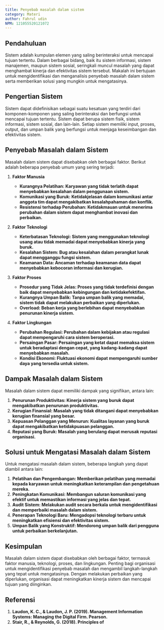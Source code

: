 ```yaml
---
title: Penyebab masalah dalam sistem
category: Materi
author: Fahrul udin
NPM: 121055520121072
---
```


## Pendahuluan

Sistem adalah kumpulan elemen yang saling berinteraksi untuk mencapai tujuan tertentu. Dalam berbagai bidang, baik itu sistem informasi, sistem manajemen, maupun sistem sosial, seringkali muncul masalah yang dapat menghambat kinerja dan efektivitas sistem tersebut. Makalah ini bertujuan untuk mengidentifikasi dan menganalisis penyebab masalah dalam sistem serta memberikan solusi yang mungkin untuk mengatasinya.


## Pengertian Sistem
Sistem dapat didefinisikan sebagai suatu kesatuan yang terdiri dari komponen-komponen yang saling berinteraksi dan berfungsi untuk mencapai tujuan tertentu. Sistem dapat berupa sistem fisik, sistem informasi, sistem sosial, dan lain-lain. Setiap sistem memiliki input, proses, output, dan umpan balik yang berfungsi untuk menjaga keseimbangan dan efektivitas sistem.


## Penyebab Masalah dalam Sistem
Masalah dalam sistem dapat disebabkan oleh berbagai faktor. Berikut adalah beberapa penyebab umum yang sering terjadi:
      
1. **Faktor Manusia**
    - **Kurangnya Pelatihan: Karyawan yang tidak terlatih dapat menyebabkan kesalahan dalam penggunaan sistem.**
    - **Komunikasi yang Buruk: Ketidakjelasan dalam komunikasi antar anggota tim dapat mengakibatkan kesalahpahaman dan konflik.**
    - **Resistensi terhadap Perubahan: Ketidakmauan untuk menerima perubahan dalam sistem dapat menghambat inovasi dan perbaikan.**
         
 2. **Faktor Teknologi**
    - **Keterbatasan Teknologi: Sistem yang menggunakan teknologi usang atau tidak memadai dapat menyebabkan kinerja yang buruk.**
    - **Kesalahan Sistem: Bug atau kesalahan dalam perangkat lunak dapat mengganggu fungsi sistem.**
    - **Keamanan Data: Ancaman terhadap keamanan data dapat menyebabkan kebocoran informasi dan kerugian.**
         
 3. **Faktor Proses**
    - **Prosedur yang Tidak Jelas: Proses yang tidak terdefinisi dengan baik dapat menyebabkan kebingungan dan ketidakefektifan.**
    - **Kurangnya Umpan Balik: Tanpa umpan balik yang memadai, sistem tidak dapat melakukan perbaikan yang diperlukan.**
    - **Overload: Beban kerja yang berlebihan dapat menyebabkan penurunan kinerja sistem.**

 4. **Faktor Lingkungan**
    - **Perubahan Regulasi: Perubahan dalam kebijakan atau regulasi dapat mempengaruhi cara sistem beroperasi.**
    - **Persaingan Pasar: Persaingan yang ketat dapat memaksa sistem untuk beradaptasi dengan cepat, yang kadang-kadang dapat menyebabkan masalah.**
    - **Kondisi Ekonomi: Fluktuasi ekonomi dapat mempengaruhi sumber daya yang tersedia untuk sistem.**

## Dampak Masalah dalam Sistem
   Masalah dalam sistem dapat memiliki dampak yang signifikan, antara lain:
      
   1. **Penurunan Produktivitas: Kinerja sistem yang buruk dapat mengakibatkan penurunan produktivitas.**
   2. **Kerugian Finansial: Masalah yang tidak ditangani dapat menyebabkan kerugian finansial yang besar.**
   3. **Kepuasan Pelanggan yang Menurun: Kualitas layanan yang buruk dapat mengakibatkan ketidakpuasan pelanggan.**
   4. **Reputasi yang Buruk: Masalah yang berulang dapat merusak reputasi organisasi.**

## Solusi untuk Mengatasi Masalah dalam Sistem
   Untuk mengatasi masalah dalam sistem, beberapa langkah yang dapat diambil antara lain:
      
  1. **Pelatihan dan Pengembangan: Memberikan pelatihan yang memadai kepada karyawan untuk meningkatkan keterampilan dan pengetahuan mereka.**
  2. **Peningkatan Komunikasi: Membangun saluran komunikasi yang efektif untuk memastikan informasi yang jelas dan tepat.**
  3. **Audit Sistem: Melakukan audit secara berkala untuk mengidentifikasi dan memperbaiki masalah dalam sistem.**
  4. **Penerapan Teknologi Baru: Mengadopsi teknologi terbaru untuk meningkatkan efisiensi dan efektivitas sistem.**
  5. **Umpan Balik yang Konstruktif: Mendorong umpan balik dari pengguna untuk perbaikan berkelanjutan.**

## Kesimpulan
   Masalah dalam sistem dapat disebabkan oleh berbagai faktor, termasuk faktor manusia, teknologi, proses, dan lingkungan. Penting bagi organisasi untuk mengidentifikasi penyebab masalah dan mengambil langkah-langkah 
   yang tepat untuk mengatasinya. Dengan melakukan perbaikan yang diperlukan, organisasi dapat meningkatkan kinerja sistem dan mencapai tujuan yang diinginkan.

## Referensi
   1. **Laudon, K. C., & Laudon, J. P. (2019). Management Information Systems: Managing the Digital Firm. Pearson.**
   2. **Stair, R., & Reynolds, G. (2018). Principles of**

